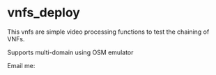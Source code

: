 # vnfs_deploy

This vnfs are simple video processing functions to test the chaining of VNFs.

Supports multi-domain using OSM emulator

Email me: